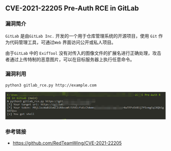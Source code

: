 ## CVE-2021-22205 Pre-Auth RCE in GitLab

### 漏洞简介

`GitLab` 是由`GitLab Inc.` 开发的一个用于仓库管理系统的开源项目，使用 `Git` 作为代码管理工具，可通过`Web` 界面访问公开或私人项目。

由于`GitLab` 中的 `ExifTool` 没有对传入的图像文件的扩展名进行正确处理，攻击者通过上传特制的恶意图片，可以在目标服务器上执行任意命令。

### 漏洞利用

```
python3 gitlab_rce.py http://example.com
```

![image-20211029204706349](./images01.png)



### 参考链接

- https://github.com/RedTeamWing/CVE-2021-22205